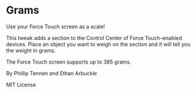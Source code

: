 # Grams

Use your Force Touch screen as a scale!

This tweak adds a section to the Control Center of Force Touch-enabled devices. Place an object you want to weigh on the section and it will tell you the weight in grams.

The Force Touch screen supports up to 385 grams.

By Phillip Tennen and Ethan Arbuckle

MIT License
